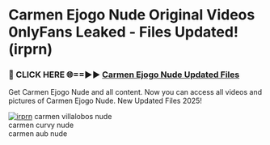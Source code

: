 # Carmen Ejogo Nude Original Videos 0nlyFans Leaked - Files Updated! (irprn)

<h3>🔴 CLICK HERE 🌐==►► <a href="https://tinyurl.com/4mcuefdz" rel="nofollow">Carmen Ejogo Nude Updated Files</a></h3>

Get Carmen Ejogo Nude and all content. Now you can access all videos and pictures of Carmen Ejogo Nude. New Updated Files 2025!

[![irprn](https://i.imgur.com/StAQSOY.gif)](https://tinyurl.com/4mcuefdz)
carmen villalobos nude<br>
carmen curvy nude<br>
carmen aub nude